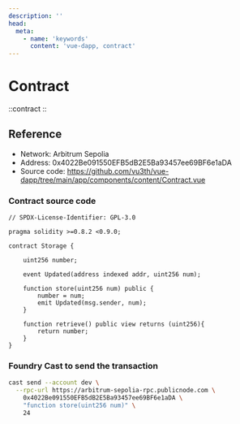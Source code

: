 ```yaml
---
description: ''
head:
  meta:
    - name: 'keywords'
      content: 'vue-dapp, contract'
---
```


# Contract



::contract
::



## Reference
- Network: Arbitrum Sepolia
- Address: 0x4022Be091550EFB5dB2E5Ba93457ee69BF6e1aDA
- Source code: https://github.com/vu3th/vue-dapp/tree/main/app/components/content/Contract.vue

### Contract source code
```solidity
// SPDX-License-Identifier: GPL-3.0

pragma solidity >=0.8.2 <0.9.0;

contract Storage {

    uint256 number;

    event Updated(address indexed addr, uint256 num);

    function store(uint256 num) public {
        number = num;
        emit Updated(msg.sender, num);
    }

    function retrieve() public view returns (uint256){
        return number;
    }
}
```

### Foundry Cast to send the transaction

```bash
cast send --account dev \
  --rpc-url https://arbitrum-sepolia-rpc.publicnode.com \
	0x4022Be091550EFB5dB2E5Ba93457ee69BF6e1aDA \
	"function store(uint256 num)" \
	24
```
